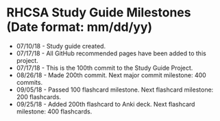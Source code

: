 # RHCSA Study Guide Milestones (Date format: mm/dd/yy)
- 07/10/18 - Study guide created.
- 07/17/18 - All GitHub recommended pages have been added to this project.
- 07/17/18 - This is the 100th commit to the Study Guide Project.
- 08/26/18 - Made 200th commit. Next major commit milestone: 400 commits.
- 09/05/18 - Passed 100 flashcard milestone. Next flashcard milestone: 200 flashcards.
- 09/25/18 - Added 200th flashcard to Anki deck. Next flashcard milestone: 400 flashcards.
